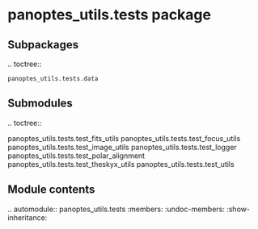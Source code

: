 panoptes\_utils.tests package
=============================

Subpackages
-----------

.. toctree::

    panoptes_utils.tests.data

Submodules
----------

.. toctree::

   panoptes_utils.tests.test_fits_utils
   panoptes_utils.tests.test_focus_utils
   panoptes_utils.tests.test_image_utils
   panoptes_utils.tests.test_logger
   panoptes_utils.tests.test_polar_alignment
   panoptes_utils.tests.test_theskyx_utils
   panoptes_utils.tests.test_utils

Module contents
---------------

.. automodule:: panoptes_utils.tests
    :members:
    :undoc-members:
    :show-inheritance:
